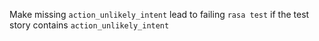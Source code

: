Make missing `action_unlikely_intent` lead to failing `rasa test` if the test story contains `action_unlikely_intent`
